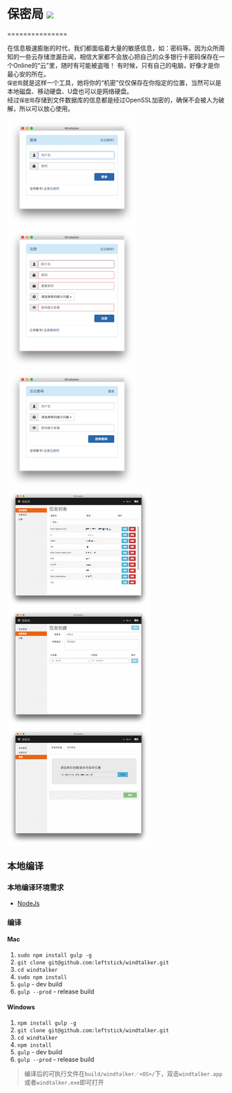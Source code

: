 # 保密局 ![](http://img.shields.io/badge/version-v1.0.0-green.svg) #
===============

在信息极速膨胀的时代，我们都面临着大量的敏感信息，如：密码等。因为众所周知的一些云存储泄漏丑闻，相信大家都不会放心把自己的众多银行卡密码保存在一个Online的“云”里，随时有可能被盗哦！
有时候，只有自己的电脑，好像才是你最心安的所在。  
`保密局`就是这样一个工具，她将你的“机密”仅仅保存在你指定的位置，当然可以是本地磁盘、移动硬盘、U盘也可以是网络硬盘。  
经过`保密局`存储到文件数据库的信息都是经过OpenSSL加密的，确保不会被人为破解，所以可以放心使用。

![](./docs/imgs/login.png)  ![](./docs/imgs/signup.png)
![](./docs/imgs/forget.png) ![](./docs/imgs/secret.png)
![](./docs/imgs/create.png) ![](./docs/imgs/setting.png)


## 本地编译 ##

### 本地编译环境需求 ###

* [NodeJs](http://nodejs.org)


### 编译 ###

#### Mac ####

1. `sudo npm install gulp -g`
2. `git clone git@github.com:leftstick/windtalker.git`
3. `cd windtalker`
4. `sudo npm install`
5. `gulp` - dev build
6. `gulp --prod` - release build


#### Windows ####

1. `npm install gulp -g`
2. `git clone git@github.com:leftstick/windtalker.git`
3. `cd windtalker`
4. `npm install`
5. `gulp` - dev build
6. `gulp --prod` - release build

> 编译后的可执行文件在`build/windtalker／<OS>/`下，双击`windtalker.app`或者`windtalker.exe`即可打开